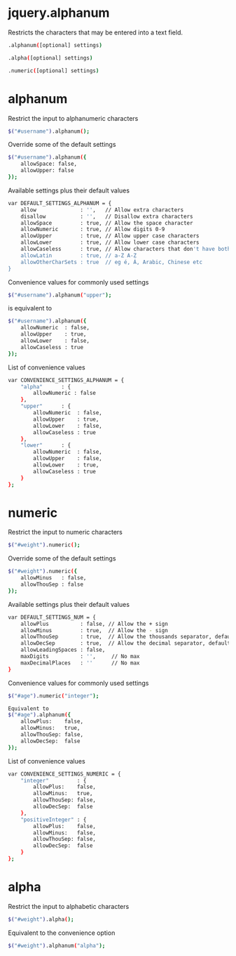 jquery.alphanum
===============
Restricts the characters that may be entered into a text field.

```bash
.alphanum([optional] settings)
```

```bash
.alpha([optional] settings)
```

```bash
.numeric([optional] settings)
```


alphanum
===============

Restrict the input to alphanumeric characters
```bash
$("#username").alphanum();
```

Override some of the default settings
```bash
$("#username").alphanum({
	allowSpace: false,
	allowUpper: false
});
```

Available settings plus their default values
```bash
var DEFAULT_SETTINGS_ALPHANUM = {
	allow              : '',   // Allow extra characters
	disallow           : '',   // Disallow extra characters
	allowSpace         : true, // Allow the space character
	allowNumeric       : true, // Allow digits 0-9
	allowUpper         : true, // Allow upper case characters
	allowLower         : true, // Allow lower case characters
	allowCaseless      : true, // Allow characters that don't have both upper & lower variants - eg Arabic or Chinese
	allowLatin         : true, // a-Z A-Z
	allowOtherCharSets : true  // eg é, Á, Arabic, Chinese etc
}
```

Convenience values for commonly used settings
```bash
$("#username").alphanum("upper");
```
is equivalent to
```bash
$("#username").alphanum({
	allowNumeric  : false,
	allowUpper    : true,
	allowLower    : false,
	allowCaseless : true
});
```

List of convenience values
```bash
var CONVENIENCE_SETTINGS_ALPHANUM = {
	"alpha"      : {
		allowNumeric : false
	},
	"upper"      : {
		allowNumeric  : false,
		allowUpper    : true,
		allowLower    : false,
		allowCaseless : true
	},
	"lower"      : {
		allowNumeric  : false,
		allowUpper    : false,
		allowLower    : true,
		allowCaseless : true
	}
};
```

numeric
===============

Restrict the input to numeric characters
```bash
$("#weight").numeric();
```

Override some of the default settings
```bash
$("#weight").numeric({
	allowMinus   : false,
	allowThouSep : false
});
```

Available settings plus their default values
```bash
var DEFAULT_SETTINGS_NUM = {
	allowPlus          : false, // Allow the + sign
	allowMinus         : true,  // Allow the - sign
	allowThouSep       : true,  // Allow the thousands separator, default is the comma eg 12,000
	allowDecSep        : true,  // Allow the decimal separator, default is the fullstop eg 3.141
	allowLeadingSpaces : false,
	maxDigits          : '',     // No max
	maxDecimalPlaces   : ''      // No max
}
```

Convenience values for commonly used settings
```bash
$("#age").numeric("integer");
```
```bash
Equivalent to
$("#age").alphanum({
	allowPlus:    false,
	allowMinus:   true,
	allowThouSep: false,
	allowDecSep:  false
});
```

List of convenience values
```bash
var CONVENIENCE_SETTINGS_NUMERIC = {
	"integer"         : {
		allowPlus:    false,
		allowMinus:   true,
		allowThouSep: false,
		allowDecSep:  false
	},
	"positiveInteger" : {
		allowPlus:    false,
		allowMinus:   false,
		allowThouSep: false,
		allowDecSep:  false
	}
};
```

alpha
===============

Restrict the input to alphabetic characters
```bash
$("#weight").alpha();
```

Equivalent to the convenience option
```bash
$("#weight").alphanum("alpha");
```